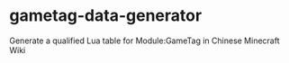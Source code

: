 # gametag-data-generator
Generate a qualified Lua table for Module:GameTag in Chinese Minecraft Wiki
